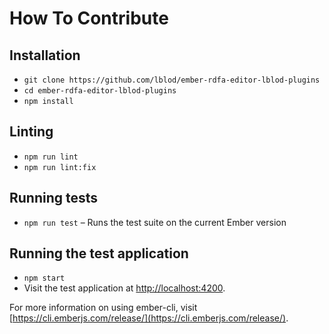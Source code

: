 # How To Contribute

## Installation

* `git clone https://github.com/lblod/ember-rdfa-editor-lblod-plugins`
* `cd ember-rdfa-editor-lblod-plugins`
* `npm install`

## Linting

* `npm run lint`
* `npm run lint:fix`

## Running tests
* `npm run test` – Runs the test suite on the current Ember version

## Running the test application

* `npm start`
* Visit the test application at [http://localhost:4200](http://localhost:4200).

For more information on using ember-cli, visit [https://cli.emberjs.com/release/](https://cli.emberjs.com/release/).
